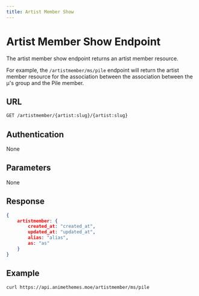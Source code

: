 ```yaml
---
title: Artist Member Show
---
```


# Artist Member Show Endpoint

The artist member show endpoint returns an artist member resource.

For example, the `/artistmember/ms/pile` endpoint will return the artist member resource for the association between the association between the μ's group and the Pile member.

## URL

```sh
GET /artistmember/{artist:slug}/{artist:slug}
```

## Authentication

None

## Parameters

None

## Response

```json
{
    artistmember: {
        created_at: "created_at",
        updated_at: "updated_at",
        alias: "alias",
        as: "as"
    }
}
```

## Example

```bash
curl https://api.animethemes.moe/artistmember/ms/pile
```
